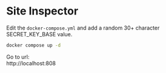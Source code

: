 # Site Inspector

Edit the `docker-compose.yml` and add a random 30+ character SECRET_KEY_BASE value.

```sh
docker compose up -d
```

Go to url:  
http://localhost:808
